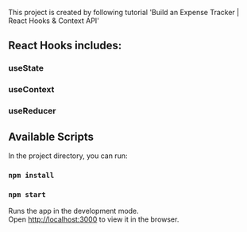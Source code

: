 This project is created by following tutorial 'Build an Expense Tracker | React Hooks & Context API'

## React Hooks includes:
### useState
### useContext
### useReducer

## Available Scripts

In the project directory, you can run:
### `npm install`

### `npm start`

Runs the app in the development mode.<br />
Open [http://localhost:3000](http://localhost:3000) to view it in the browser.


